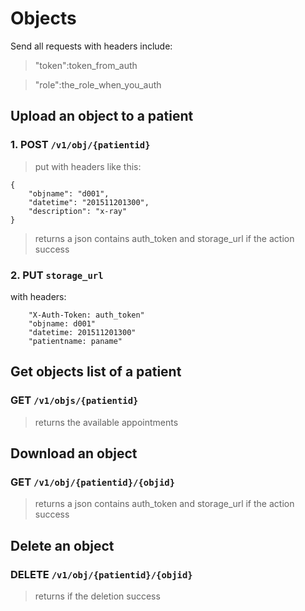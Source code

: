 # Objects

Send all requests with headers include:
> "token":token_from_auth

> "role":the_role_when_you_auth


## Upload an object to a patient

### 1. POST `/v1/obj/{patientid}`
> put with headers like this:
```
{
    "objname": "d001",
    "datetime": "201511201300",
    "description": "x-ray"
}
```
> returns a json contains auth_token and storage_url if the action success

### 2. PUT `storage_url`
with headers:
```
    "X-Auth-Token: auth_token"
    "objname: d001"
    "datetime: 201511201300"
    "patientname: paname"
```


## Get objects list of a patient

### GET `/v1/objs/{patientid}`
> returns the available appointments
>

## Download an object

### GET `/v1/obj/{patientid}/{objid}`
> returns a json contains auth_token and storage_url if the action success
>


## Delete an object

### DELETE `/v1/obj/{patientid}/{objid}`
> returns if the deletion success
